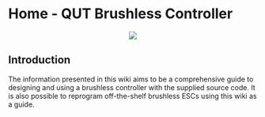 # Home - QUT Brushless Controller #

<p align='center'>
<img src='http://dl.dropbox.com/u/6783818/Brushless/figures/motor_inside.jpg' />
</p>


## Introduction ##

The information presented in this wiki aims to be a comprehensive guide to designing and using a brushless controller with the supplied source code. It is also possible to reprogram off-the-shelf brushless ESCs using this wiki as a guide.